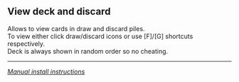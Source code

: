## View deck and discard

Allows to view cards in draw and discard piles.  
To view either click draw/discard icons or use [F]/[G] shortcuts respectively.  
Deck is always shown in random order so no cheating.  

---
[*Manual install instructions*](https://github.com/Neoshrimp/ChronoArk-gameplay-plugins#installation)
